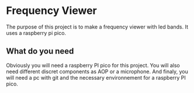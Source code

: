 # Frequency Viewer

The purpose of this project is to make a frequency viewer with led bands. It uses a raspberry pi pico.

##  What do you need 

Obviously you will need a raspberry PI pico for this project.
You will also need different discret components as AOP or a microphone.
And finaly, you will need a pc with git and the necessary environnement for a raspberry PI pico.

